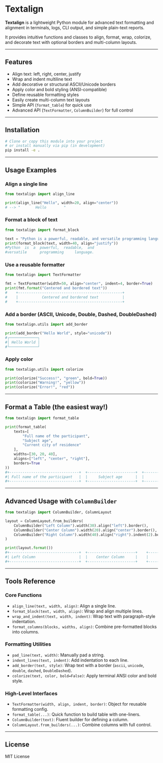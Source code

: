 
# Textalign

**Textalign** is a lightweight Python module for advanced text formatting and alignment in terminals, logs, CLI output, and simple plain-text reports.

It provides intuitive functions and classes to align, format, wrap, colorize, and decorate text with optional borders and multi-column layouts.

---

## Features

- Align text: left, right, center, justify
- Wrap and indent multiline text
- Add decorative or structural ASCII/Unicode borders
- Apply color and bold styling (ANSI-compatible)
- Define reusable formatting styles
- Easily create multi-column text layouts
- Simple API (`format_table`) for quick use
- Advanced API (`TextFormatter`, `ColumnBuilder`) for full control

---

## Installation

```bash
# Clone or copy this module into your project
# or install manually via pip (in development)
pip install -e .
```

---

## Usage Examples

### Align a single line

```python
from textalign import align_line

print(align_line("Hello", width=20, align="center"))
# --> "       Hello        "
```

### Format a block of text

```python
from textalign import format_block

text = "Python is a powerful, readable, and versatile programming language."
print(format_block(text, width=40, align="justify"))
#Python  is  a  powerful,  readable,  and
#versatile      programming     language.

```

### Use a reusable formatter

```python
from textalign import TextFormatter

fmt = TextFormatter(width=50, align="center", indent=4, border=True)
print(fmt.format("Centered and bordered text"))
#    +------------------------------------------------+
#    |           Centered and bordered text           |
#    +------------------------------------------------+

```

### Add a border (ASCII, Unicode, Double, Dashed, DoubleDashed)

```python
from textalign.utils import add_border

print(add_border("Hello World", style="unicode"))
#┌─────────────┐
#│ Hello World │
#└─────────────┘

```

### Apply color

```python
from textalign.utils import colorize

print(colorize("Success!", "green", bold=True))
print(colorize("Warning!", "yellow"))
print(colorize("Error!", "red"))
```

---

## Format a Table (the easiest way!)

```python
from textalign import format_table

print(format_table(
    texts=[
        "Full name of the participant",
        "Subject age",
        "Current city of residence"
    ],
    widths=[30, 20, 40],
    aligns=["left", "center", "right"],
    borders=True
))
#+--------------------------------+  +----------------------+  +------------------------------------------+
#| Full name of the participant   |  |     Subject age      |  |                Current city of residence |
#+--------------------------------+  +----------------------+  +------------------------------------------+
```

---

## Advanced Usage with `ColumnBuilder`

```python
from textalign import ColumnBuilder, ColumnLayout

layout = ColumnLayout.from_builders(
    ColumnBuilder("Left Column").width(30).align("left").border(),
    ColumnBuilder("Center Column").width(20).align("center").border(),
    ColumnBuilder("Right Column").width(40).align("right").indent(2).border()
)

print(layout.format())
#+--------------------------------+  +----------------------+    +----------------------------------------+
#| Left Column                    |  |    Center Column     |    |                           Right Column |
#+--------------------------------+  +----------------------+    +----------------------------------------+

```

---

## Tools Reference

### Core Functions
- `align_line(text, width, align)`: Align a single line.
- `format_block(text, width, align)`: Wrap and align multiple lines.
- `wrap_and_indent(text, width, indent)`: Wrap text with paragraph-style indentation.
- `format_columns(blocks, widths, align)`: Combine pre-formatted blocks into columns.

### Formatting Utilities
- `pad_line(text, width)`: Manually pad a string.
- `indent_lines(text, indent)`: Add indentation to each line.
- `add_border(text, style)`: Wrap text with a border (`ascii`, `unicode`, `double`, `dashed`, `DoubleDashed`).
- `colorize(text, color, bold=False)`: Apply terminal ANSI color and bold style.

### High-Level Interfaces
- `TextFormatter(width, align, indent, border)`: Object for reusable formatting config.
- `format_table(...)`: Quick function to build table with one-liners.
- `ColumnBuilder(text)`: Fluent builder for defining a column.
- `ColumnLayout.from_builders(...)`: Combine columns with full control.

---

## License

MIT License
